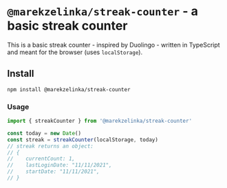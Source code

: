 # `@marekzelinka/streak-counter` - a basic streak counter

This is a basic streak counter - inspired by Duolingo - written in TypeScript and meant for the browser (uses `localStorage`).

## Install

```shell
npm install @marekzelinka/streak-counter
```

### Usage

```typescript
import { streakCounter } from '@marekzelinka/streak-counter'

const today = new Date()
const streak = streakCounter(localStorage, today)
// streak returns an object:
// {
//    currentCount: 1,
//    lastLoginDate: "11/11/2021",
//    startDate: "11/11/2021",
// }
```
